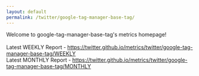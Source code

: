```yaml
---
layout: default
permalink: /twitter/google-tag-manager-base-tag/
---
```

Welcome to google-tag-manager-base-tag's metrics homepage!
<br><br>
Latest WEEKLY Report - <a href="https://twitter.github.io/metrics/twitter/google-tag-manager-base-tag/WEEKLY">https://twitter.github.io/metrics/twitter/google-tag-manager-base-tag/WEEKLY</a>
<br>
Latest MONTHLY Report - <a href="https://twitter.github.io/metrics/twitter/google-tag-manager-base-tag/MONTHLY">https://twitter.github.io/metrics/twitter/google-tag-manager-base-tag/MONTHLY</a>
<br>
